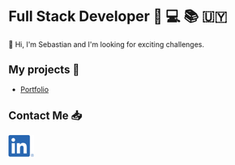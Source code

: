 [1.1]: https://github.com/sebaborjas/sebaborjas/blob/main/icons/LI-In.png "Linkedin logo"
[1]: https://www.linkedin.com/in/sebastianborjas/

# Full Stack Developer :monocle_face: :computer: :books: :uruguay:

:wave: Hi, I'm Sebastian and I'm looking for exciting challenges.

## My projects :star2:

- [Portfolio](https://sebaborjas.github.io/)

## Contact Me :inbox_tray:

[![Linkedin SebastianBorjas][1.1]][1]
